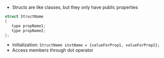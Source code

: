 - Structs are like classes, but they only have public properties
```cpp
struct StructName
{
   type propName1;
   type propName2;
};
```
- Initialization: `StructName instName = {valueForProp1, valueForProp2};`
- Access members through dot operator